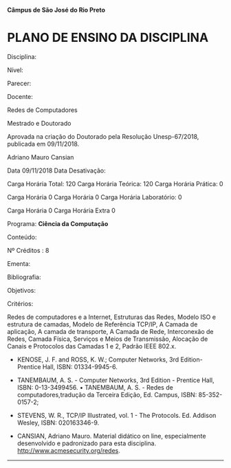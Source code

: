 **Câmpus de São José do Rio Preto**


# PLANO DE ENSINO DA DISCIPLINA


Disciplina:

Nível:

Parecer:

Docente:


Redes de Computadores

Mestrado e Doutorado

Aprovada na criação do Doutorado pela Resolução Unesp-67/2018, publicada em
09/11/2018.

Adriano Mauro Cansian


Data 09/11/2018 Data Desativação:

Carga Horária Total: 120 Carga Horária Teórica: 120 Carga Horária Prática: 0


Carga Horária 0 Carga Horária 0 Carga Horária Laboratório: 0


Carga Horária 0 Carga Horária Extra 0

Programa: **Ciência da Computação**

Conteúdo:


Nº Créditos : 8


Ementa:

Bibliografia:

Objetivos:

Critérios:


Redes de computadores e a Internet, Estruturas das Redes, Modelo ISO e estrutura de
camadas, Modelo de Referência TCP/IP, A Camada de aplicação, A camada de transporte, A
Camada de Rede, Interconexão de Redes, Camada Física, Serviços e Meios de Transmissão,
Alocação de Canais e Protocolos das Camadas 1 e 2, Padrão IEEE 802.x.

-  KENOSE, J. F. and ROSS, K. W.; Computer Networks, 3rd Edition-Prentice Hall, ISBN: 01334-9945-6.

-  TANEMBAUM, A. S. - Computer Networks, 3rd Edition - Prentice Hall, ISBN: 0-13-3499456. •
TANEMBAUM, A. S. - Redes de computadores,tradução da Terceira Edição, Ed. Campus,
ISBN: 85-352-0157-2;

-  STEVENS, W. R., TCP/IP Illustrated, vol. 1 - The Protocols. Ed. Addison Wesley, ISBN: 020163346-9.

-  CANSIAN, Adriano Mauro. Material didático on line, especialmente desenvolvido e
padronizado para esta disciplina. http://www.acmesecurity.org/redes.


-----

